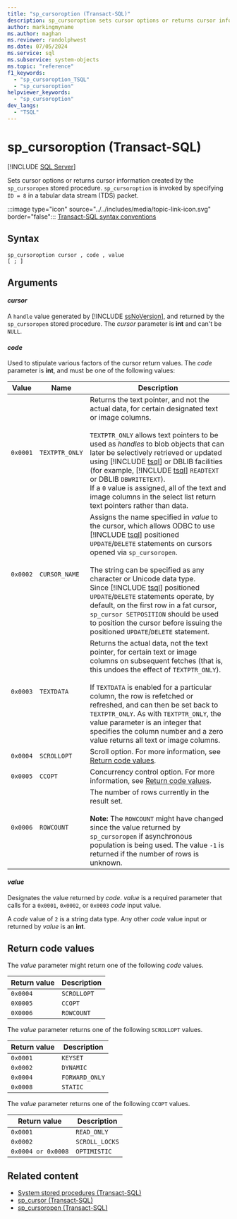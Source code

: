 ```yaml
---
title: "sp_cursoroption (Transact-SQL)"
description: sp_cursoroption sets cursor options or returns cursor information created by the `sp_cursoropen` stored procedure.
author: markingmyname
ms.author: maghan
ms.reviewer: randolphwest
ms.date: 07/05/2024
ms.service: sql
ms.subservice: system-objects
ms.topic: "reference"
f1_keywords:
  - "sp_cursoroption_TSQL"
  - "sp_cursoroption"
helpviewer_keywords:
  - "sp_cursoroption"
dev_langs:
  - "TSQL"
---
```

# sp_cursoroption (Transact-SQL)

[!INCLUDE [SQL Server](../../includes/applies-to-version/sqlserver.md)]

Sets cursor options or returns cursor information created by the `sp_cursoropen` stored procedure. `sp_cursoroption` is invoked by specifying `ID = 8` in a tabular data stream (TDS) packet.

:::image type="icon" source="../../includes/media/topic-link-icon.svg" border="false"::: [Transact-SQL syntax conventions](../../t-sql/language-elements/transact-sql-syntax-conventions-transact-sql.md)

## Syntax

```syntaxsql
sp_cursoroption cursor , code , value
[ ; ]
```

## Arguments

#### *cursor*

A `handle` value generated by [!INCLUDE [ssNoVersion](../../includes/ssnoversion-md.md)], and returned by the `sp_cursoropen` stored procedure. The *cursor* parameter is **int** and can't be `NULL`.

#### *code*

Used to stipulate various factors of the cursor return values. The *code* parameter is **int**, and must be one of the following values:

| Value | Name | Description |
| --- | --- | --- |
| `0x0001` | `TEXTPTR_ONLY` | Returns the text pointer, and not the actual data, for certain designated text or image columns.<br /><br />`TEXTPTR_ONLY` allows text pointers to be used as *handles* to blob objects that can later be selectively retrieved or updated using [!INCLUDE [tsql](../../includes/tsql-md.md)] or DBLIB facilities (for example, [!INCLUDE [tsql](../../includes/tsql-md.md)] `READTEXT` or DBLIB `DBWRITETEXT`).<br />If a `0` value is assigned, all of the text and image columns in the select list return text pointers rather than data. |
| `0x0002` | `CURSOR_NAME` | Assigns the name specified in *value* to the cursor, which allows ODBC to use [!INCLUDE [tsql](../../includes/tsql-md.md)] positioned `UPDATE`/`DELETE` statements on cursors opened via `sp_cursoropen`.<br /><br />The string can be specified as any character or Unicode data type.<br />Since [!INCLUDE [tsql](../../includes/tsql-md.md)] positioned `UPDATE`/`DELETE` statements operate, by default, on the first row in a fat cursor, `sp_cursor SETPOSITION` should be used to position the cursor before issuing the positioned `UPDATE`/`DELETE` statement. |
| `0x0003` | `TEXTDATA` | Returns the actual data, not the text pointer, for certain text or image columns on subsequent fetches (that is, this undoes the effect of `TEXTPTR_ONLY`).<br /><br />If `TEXTDATA` is enabled for a particular column, the row is refetched or refreshed, and can then be set back to `TEXTPTR_ONLY`. As with `TEXTPTR_ONLY`, the value parameter is an integer that specifies the column number and a zero value returns all text or image columns. |
| `0x0004` | `SCROLLOPT` | Scroll option. For more information, see [Return code values](#return-code-values). |
| `0x0005` | `CCOPT` | Concurrency control option. For more information, see [Return code values](#return-code-values). |
| `0x0006` | `ROWCOUNT` | The number of rows currently in the result set.<br /><br />**Note:** The `ROWCOUNT` might have changed since the value returned by `sp_cursoropen` if asynchronous population is being used. The value `-1` is returned if the number of rows is unknown. |

#### *value*

Designates the value returned by *code*. *value* is a required parameter that calls for a `0x0001`, `0x0002`, or `0x0003` *code* input value.

A *code* value of `2` is a string data type. Any other *code* value input or returned by *value* is an **int**.

## Return code values

The *value* parameter might return one of the following *code* values.

| Return value | Description |
| --- | --- |
| `0x0004` | `SCROLLOPT` |
| `0X0005` | `CCOPT` |
| `0X0006` | `ROWCOUNT` |

The *value* parameter returns one of the following `SCROLLOPT` values.

| Return value | Description |
| --- | --- |
| `0x0001` | `KEYSET` |
| `0x0002` | `DYNAMIC` |
| `0x0004` | `FORWARD_ONLY` |
| `0x0008` | `STATIC` |

The *value* parameter returns one of the following `CCOPT` values.

| Return value | Description |
| --- | --- |
| `0x0001` | `READ_ONLY` |
| `0x0002` | `SCROLL_LOCKS` |
| `0x0004 or 0x0008` | `OPTIMISTIC` |

## Related content

- [System stored procedures (Transact-SQL)](system-stored-procedures-transact-sql.md)
- [sp_cursor (Transact-SQL)](sp-cursor-transact-sql.md)
- [sp_cursoropen (Transact-SQL)](sp-cursoropen-transact-sql.md)
